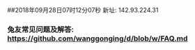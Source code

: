 ##2018年09月28日07时12分07秒 新址: 142.93.224.31
### 兔友常见问题及解答: https://github.com/wanggonging/d/blob/w/FAQ.md
